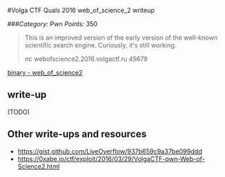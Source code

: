 #Volga CTF Quals 2016 web_of_science_2 writeup

###*Category:* Pwn *Points:* 350

> This is an improved version of the early version of the well-known scientific search engine. Curiously, it's still working.
> 
> nc webofscience2.2016.volgactf.ru 45679

[binary - web_of_science2](pwn/web_of_science_2-350/web_of_science2)

## write-up

(TODO)

## Other write-ups and resources

* <https://gist.github.com/LiveOverflow/937b659c9a37be099ddd>
* <https://0xabe.io/ctf/exploit/2016/03/29/VolgaCTF-pwn-Web-of-Science2.html>
